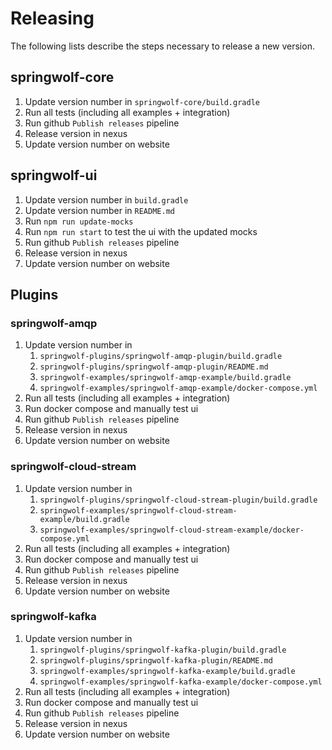 # Releasing

The following lists describe the steps necessary to release a new version.

## springwolf-core
1. Update version number in `springwolf-core/build.gradle`
2. Run all tests (including all examples + integration)
3. Run github `Publish releases` pipeline
4. Release version in nexus
5. Update version number on website

## springwolf-ui
1. Update version number in `build.gradle`
2. Update version number in `README.md`
3. Run `npm run update-mocks`
4. Run `npm run start` to test the ui with the updated mocks
5. Run github `Publish releases` pipeline
6. Release version in nexus
7. Update version number on website

## Plugins

### springwolf-amqp
1. Update version number in
   1. `springwolf-plugins/springwolf-amqp-plugin/build.gradle`
   2. `springwolf-plugins/springwolf-amqp-plugin/README.md`
   3. `springwolf-examples/springwolf-amqp-example/build.gradle`
   4. `springwolf-examples/springwolf-amqp-example/docker-compose.yml`
2. Run all tests (including all examples + integration)
3. Run docker compose and manually test ui
4. Run github `Publish releases` pipeline
5. Release version in nexus
6. Update version number on website

### springwolf-cloud-stream
1. Update version number in
   1. `springwolf-plugins/springwolf-cloud-stream-plugin/build.gradle`
   2. `springwolf-examples/springwolf-cloud-stream-example/build.gradle`
   3. `springwolf-examples/springwolf-cloud-stream-example/docker-compose.yml`
2. Run all tests (including all examples + integration)
3. Run docker compose and manually test ui
4. Run github `Publish releases` pipeline
5. Release version in nexus
6. Update version number on website

### springwolf-kafka
1. Update version number in
   1. `springwolf-plugins/springwolf-kafka-plugin/build.gradle`
   2. `springwolf-plugins/springwolf-kafka-plugin/README.md`
   3. `springwolf-examples/springwolf-kafka-example/build.gradle`
   4. `springwolf-examples/springwolf-kafka-example/docker-compose.yml`
2. Run all tests (including all examples + integration)
3. Run docker compose and manually test ui
4. Run github `Publish releases` pipeline
5. Release version in nexus
6. Update version number on website

